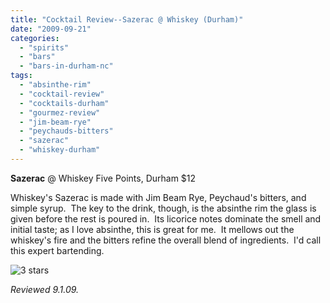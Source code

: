 ```yaml
---
title: "Cocktail Review--Sazerac @ Whiskey (Durham)"
date: "2009-09-21"
categories:
  - "spirits"
  - "bars"
  - "bars-in-durham-nc"
tags:
  - "absinthe-rim"
  - "cocktail-review"
  - "cocktails-durham"
  - "gourmez-review"
  - "jim-beam-rye"
  - "peychauds-bitters"
  - "sazerac"
  - "whiskey-durham"
---
```


**Sazerac** @ Whiskey Five Points, Durham $12

Whiskey's Sazerac is made with Jim Beam Rye, Peychaud's bitters, and simple syrup.  The key to the drink, though, is the absinthe rim the glass is given before the rest is poured in.  Its licorice notes dominate the smell and initial taste; as I love absinthe, this is great for me.  It mellows out the whiskey's fire and the bitters refine the overall blend of ingredients.  I'd call this expert bartending.




<div class="caption">

![3 stars](http://s3.amazonaws.com/thegourmez-wpmedia/2009/02/rating_avocado1.gif "rating_avocado1")</div>


_Reviewed 9.1.09._
